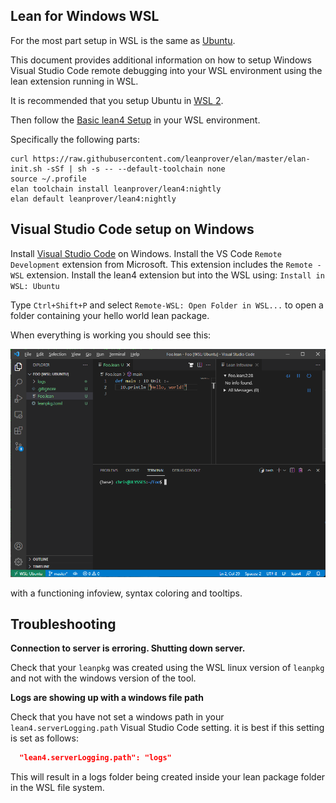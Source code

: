 Lean for Windows WSL
--------------------

For the most part setup in WSL is the same as [Ubuntu](Ubuntu-16.04.md).

This document provides additional information on how to setup Windows
Visual Studio Code remote debugging into your WSL environment using the lean
extension running in WSL.

It is recommended that you setup Ubuntu in [WSL 2](https://docs.microsoft.com/en-us/windows/wsl/compare-versions).

Then follow the [Basic lean4 Setup](../setup.md) in your WSL environment.

Specifically the following parts:
```shell
curl https://raw.githubusercontent.com/leanprover/elan/master/elan-init.sh -sSf | sh -s -- --default-toolchain none
source ~/.profile
elan toolchain install leanprover/lean4:nightly
elan default leanprover/lean4:nightly
```

## Visual Studio Code setup on Windows

Install [Visual Studio Code](https://code.visualstudio.com/Download)
on Windows.  Install the VS Code `Remote Development` extension from
Microsoft.  This extension includes the `Remote - WSL` extension.
Install the lean4 extension but into the WSL using:
`Install in WSL: Ubuntu`

Type `Ctrl+Shift+P` and select `Remote-WSL: Open Folder in WSL...` to
open a folder containing your hello world lean package.

When everything is working you should see this:

![screenshot](../images/code-wsl.png)

with a functioning infoview, syntax coloring and tooltips.

## Troubleshooting

**Connection to server is erroring. Shutting down server.**

Check that your `leanpkg` was created using the WSL linux version of
`leanpkg` and not with the windows version of the tool.

**Logs are showing up with a windows file path**

Check that you have not set a windows path in your
`lean4.serverLogging.path` Visual Studio Code setting. it is best if this setting
is set as follows:

```json
  "lean4.serverLogging.path": "logs"
```

This will result in a logs folder being created inside your lean package folder in the WSL file system.